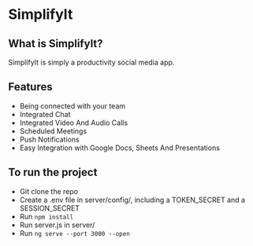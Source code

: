 # SimplifyIt

## What is SimplifyIt?

SimplifyIt is simply a productivity social media app.

## Features

- Being connected with your team
- Integrated Chat
- Integrated Video And Audio Calls
- Scheduled Meetings
- Push Notifications
- Easy Integration with Google Docs, Sheets And Presentations

## To run the project

- Git clone the repo
- Create a .env file in server/config/, including a TOKEN_SECRET and a SESSION_SECRET
- Run `npm install`
- Run server.js in server/
- Run `ng serve --port 3000 --open`
